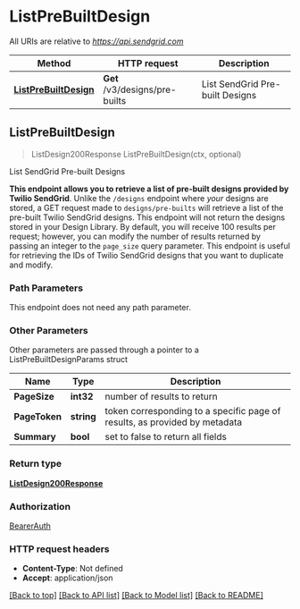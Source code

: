# ListPreBuiltDesign

All URIs are relative to *https://api.sendgrid.com*

Method | HTTP request | Description
------------- | ------------- | -------------
[**ListPreBuiltDesign**](ListPreBuiltDesign.md#ListPreBuiltDesign) | **Get** /v3/designs/pre-builts | List SendGrid Pre-built Designs



## ListPreBuiltDesign

> ListDesign200Response ListPreBuiltDesign(ctx, optional)

List SendGrid Pre-built Designs

**This endpoint allows you to retrieve a list of pre-built designs provided by Twilio SendGrid**.  Unlike the `/designs` endpoint where *your* designs are stored, a GET request made to `designs/pre-builts` will retrieve a list of the pre-built Twilio SendGrid designs. This endpoint will not return the designs stored in your Design Library.  By default, you will receive 100 results per request; however, you can modify the number of results returned by passing an integer to the `page_size` query parameter.  This endpoint is useful for retrieving the IDs of Twilio SendGrid designs that you want to duplicate and modify.

### Path Parameters

This endpoint does not need any path parameter.

### Other Parameters

Other parameters are passed through a pointer to a ListPreBuiltDesignParams struct


Name | Type | Description
------------- | ------------- | -------------
**PageSize** | **int32** | number of results to return
**PageToken** | **string** | token corresponding to a specific page of results, as provided by metadata
**Summary** | **bool** | set to false to return all fields

### Return type

[**ListDesign200Response**](ListDesign200Response.md)

### Authorization

[BearerAuth](../README.md#BearerAuth)

### HTTP request headers

- **Content-Type**: Not defined
- **Accept**: application/json

[[Back to top]](#) [[Back to API list]](../README.md#documentation-for-api-endpoints)
[[Back to Model list]](../README.md#documentation-for-models)
[[Back to README]](../README.md)

